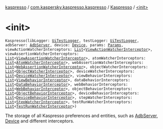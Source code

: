 [kaspresso](../../index.md) / [com.kaspersky.kaspresso.kaspresso](../index.md) / [Kaspresso](index.md) / [&lt;init&gt;](./-init-.md)

# &lt;init&gt;

`Kaspresso(libLogger: `[`UiTestLogger`](../../com.kaspersky.kaspresso.logger/-ui-test-logger.md)`, testLogger: `[`UiTestLogger`](../../com.kaspersky.kaspresso.logger/-ui-test-logger.md)`, adbServer: `[`AdbServer`](../../com.kaspersky.kaspresso.device.server/-adb-server/index.md)`, device: `[`Device`](../../com.kaspersky.kaspresso.device/-device/index.md)`, params: `[`Params`](../../com.kaspersky.kaspresso.params/-params/index.md)`, viewActionWatcherInterceptors: `[`List`](https://kotlinlang.org/api/latest/jvm/stdlib/kotlin.collections/-list/index.html)`<`[`ViewActionWatcherInterceptor`](../../com.kaspersky.kaspresso.interceptors.watcher.view/-view-action-watcher-interceptor/index.md)`>, viewAssertionWatcherInterceptors: `[`List`](https://kotlinlang.org/api/latest/jvm/stdlib/kotlin.collections/-list/index.html)`<`[`ViewAssertionWatcherInterceptor`](../../com.kaspersky.kaspresso.interceptors.watcher.view/-view-assertion-watcher-interceptor/index.md)`>, atomWatcherInterceptors: `[`List`](https://kotlinlang.org/api/latest/jvm/stdlib/kotlin.collections/-list/index.html)`<`[`AtomWatcherInterceptor`](../../com.kaspersky.kaspresso.interceptors.watcher.view/-atom-watcher-interceptor/index.md)`>, webAssertionWatcherInterceptors: `[`List`](https://kotlinlang.org/api/latest/jvm/stdlib/kotlin.collections/-list/index.html)`<`[`WebAssertionWatcherInterceptor`](../../com.kaspersky.kaspresso.interceptors.watcher.view/-web-assertion-watcher-interceptor/index.md)`>, objectWatcherInterceptors: `[`List`](https://kotlinlang.org/api/latest/jvm/stdlib/kotlin.collections/-list/index.html)`<`[`ObjectWatcherInterceptor`](../../com.kaspersky.kaspresso.interceptors.watcher.kautomator/-object-watcher-interceptor.md)`>, deviceWatcherInterceptors: `[`List`](https://kotlinlang.org/api/latest/jvm/stdlib/kotlin.collections/-list/index.html)`<`[`DeviceWatcherInterceptor`](../../com.kaspersky.kaspresso.interceptors.watcher.kautomator/-device-watcher-interceptor.md)`>, viewBehaviorInterceptors: `[`List`](https://kotlinlang.org/api/latest/jvm/stdlib/kotlin.collections/-list/index.html)`<`[`ViewBehaviorInterceptor`](../../com.kaspersky.kaspresso.interceptors.behavior/-view-behavior-interceptor.md)`>, dataBehaviorInterceptors: `[`List`](https://kotlinlang.org/api/latest/jvm/stdlib/kotlin.collections/-list/index.html)`<`[`DataBehaviorInterceptor`](../../com.kaspersky.kaspresso.interceptors.behavior/-data-behavior-interceptor.md)`>, webBehaviorInterceptors: `[`List`](https://kotlinlang.org/api/latest/jvm/stdlib/kotlin.collections/-list/index.html)`<`[`WebBehaviorInterceptor`](../../com.kaspersky.kaspresso.interceptors.behavior/-web-behavior-interceptor.md)`>, objectBehaviorInterceptors: `[`List`](https://kotlinlang.org/api/latest/jvm/stdlib/kotlin.collections/-list/index.html)`<`[`ObjectBehaviorInterceptor`](../../com.kaspersky.kaspresso.interceptors.behaviorkautomator/-object-behavior-interceptor.md)`>, deviceBehaviorInterceptors: `[`List`](https://kotlinlang.org/api/latest/jvm/stdlib/kotlin.collections/-list/index.html)`<`[`DeviceBehaviorInterceptor`](../../com.kaspersky.kaspresso.interceptors.behaviorkautomator/-device-behavior-interceptor.md)`>, stepWatcherInterceptors: `[`List`](https://kotlinlang.org/api/latest/jvm/stdlib/kotlin.collections/-list/index.html)`<`[`StepWatcherInterceptor`](../../com.kaspersky.kaspresso.interceptors.watcher.testcase/-step-watcher-interceptor/index.md)`>, testRunWatcherInterceptors: `[`List`](https://kotlinlang.org/api/latest/jvm/stdlib/kotlin.collections/-list/index.html)`<`[`TestRunWatcherInterceptor`](../../com.kaspersky.kaspresso.interceptors.watcher.testcase/-test-run-watcher-interceptor/index.md)`>)`

The storage of all Kaspresso preferences and entities, such as [AdbServer](../../com.kaspersky.kaspresso.device.server/-adb-server/index.md), [Device](../../com.kaspersky.kaspresso.device/-device/index.md) and different interceptors.

